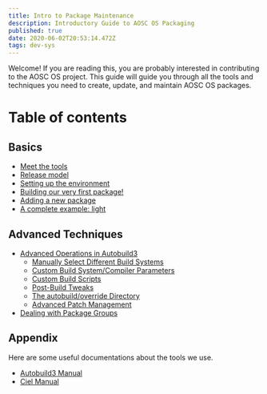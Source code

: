 ```yaml
---
title: Intro to Package Maintenance
description: Introductory Guide to AOSC OS Packaging
published: true
date: 2020-06-02T20:53:14.472Z
tags: dev-sys
---
```


Welcome! If you are reading this, you are probably interested in contributing to the AOSC OS project. This guide will guide you through all the tools and techniques you need to create, update, and maintain AOSC OS packages.

# Table of contents
## Basics
- [Meet the tools](/en/dev-sys-basics#meet-the-tools)
- [Release model](/en/dev-sys-basics#release-model)
- [Setting up the environment](/en/dev-sys-basics#setting-up-the-environment)
- [Building our very first package!](/en/dev-sys-basics#building-our-very-first-package)
- [Adding a new package](/en/dev-sys-basics#adding-a-new-package)
- [A complete example: light](/en/dev-sys-basics#a-complete-example-light)

## Advanced Techniques
- [Advanced Operations in Autobuild3](/en/dev-sys-advanced-techniques#advanced-operations-in-autobuild-3)
	- [Manually Select Different Build Systems](/en/dev-sys-advanced-techniques#manually-select-different-build-systems)
	- [Custom Build System/Compiler Parameters](/en/dev-sys-advanced-techniques#custom-build-system-compiler-parameters)
	- [Custom Build Scripts](/en/dev-sys-advanced-techniques#custom-build-scripts)
	- [Post-Build Tweaks](/en/dev-sys-advanced-techniques#post-build-tweaks)
	- [The autobuild/override Directory](/en/dev-sys-advanced-techniques#the-autobuild-override-directory)
	- [Advanced Patch Management](https://wiki.aosc.io/en/dev-sys-advanced-techniques#advanced-patch-management)
- [Dealing with Package Groups](/en/dev-sys-advanced-techniques#dealing-with-package-groups)

## Appendix
Here are some useful documentations about the tools we use.
- [Autobuild3 Manual](/en/dev-sys-autobuild3-manual)
- [Ciel Manual](/en/dev-sys-ciel-manual)